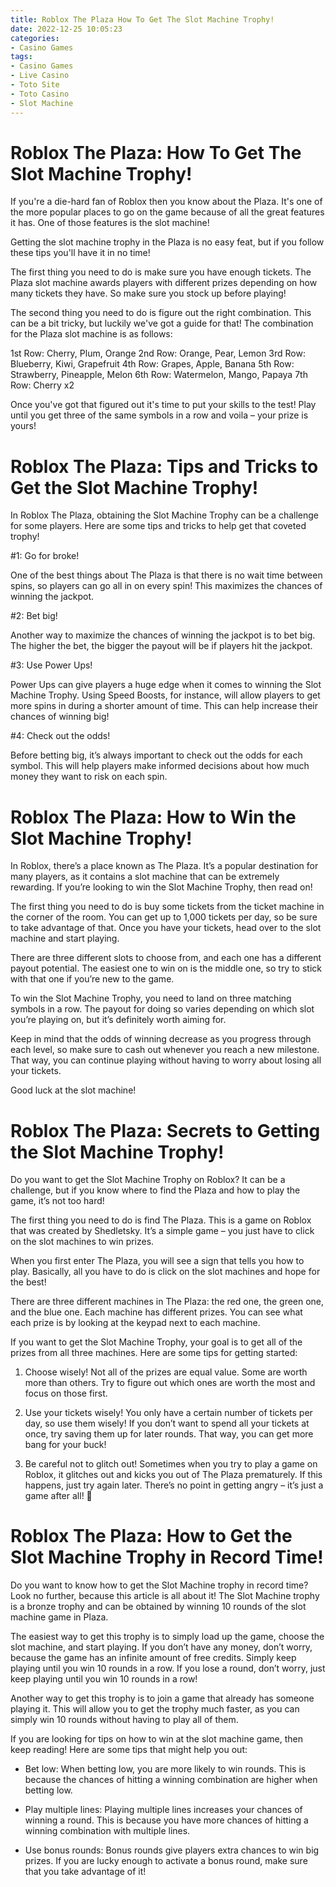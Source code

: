 ```yaml
---
title: Roblox The Plaza How To Get The Slot Machine Trophy!
date: 2022-12-25 10:05:23
categories:
- Casino Games
tags:
- Casino Games
- Live Casino
- Toto Site
- Toto Casino
- Slot Machine
---
```



#  Roblox The Plaza: How To Get The Slot Machine Trophy!

If you're a die-hard fan of Roblox then you know about the Plaza. It's one of the more popular places to go on the game because of all the great features it has. One of those features is the slot machine!

Getting the slot machine trophy in the Plaza is no easy feat, but if you follow these tips you'll have it in no time!

The first thing you need to do is make sure you have enough tickets. The Plaza slot machine awards players with different prizes depending on how many tickets they have. So make sure you stock up before playing!

The second thing you need to do is figure out the right combination. This can be a bit tricky, but luckily we've got a guide for that! The combination for the Plaza slot machine is as follows:

1st Row: Cherry, Plum, Orange
2nd Row: Orange, Pear, Lemon
3rd Row: Blueberry, Kiwi, Grapefruit
4th Row: Grapes, Apple, Banana
5th Row: Strawberry, Pineapple, Melon
6th Row: Watermelon, Mango, Papaya
7th Row: Cherry x2 

Once you've got that figured out it's time to put your skills to the test! Play until you get three of the same symbols in a row and voila – your prize is yours!

#  Roblox The Plaza: Tips and Tricks to Get the Slot Machine Trophy!

In Roblox The Plaza, obtaining the Slot Machine Trophy can be a challenge for some players. Here are some tips and tricks to help get that coveted trophy!

#1: Go for broke!

One of the best things about The Plaza is that there is no wait time between spins, so players can go all in on every spin! This maximizes the chances of winning the jackpot.

#2: Bet big!

Another way to maximize the chances of winning the jackpot is to bet big. The higher the bet, the bigger the payout will be if players hit the jackpot.

#3: Use Power Ups!

Power Ups can give players a huge edge when it comes to winning the Slot Machine Trophy. Using Speed Boosts, for instance, will allow players to get more spins in during a shorter amount of time. This can help increase their chances of winning big!

#4: Check out the odds!

Before betting big, it’s always important to check out the odds for each symbol. This will help players make informed decisions about how much money they want to risk on each spin.

#  Roblox The Plaza: How to Win the Slot Machine Trophy!

In Roblox, there’s a place known as The Plaza. It’s a popular destination for many players, as it contains a slot machine that can be extremely rewarding. If you’re looking to win the Slot Machine Trophy, then read on!

The first thing you need to do is buy some tickets from the ticket machine in the corner of the room. You can get up to 1,000 tickets per day, so be sure to take advantage of that. Once you have your tickets, head over to the slot machine and start playing.

There are three different slots to choose from, and each one has a different payout potential. The easiest one to win on is the middle one, so try to stick with that one if you’re new to the game.

To win the Slot Machine Trophy, you need to land on three matching symbols in a row. The payout for doing so varies depending on which slot you’re playing on, but it’s definitely worth aiming for.

Keep in mind that the odds of winning decrease as you progress through each level, so make sure to cash out whenever you reach a new milestone. That way, you can continue playing without having to worry about losing all your tickets.

Good luck at the slot machine!

#  Roblox The Plaza: Secrets to Getting the Slot Machine Trophy!

Do you want to get the Slot Machine Trophy on Roblox? It can be a challenge, but if you know where to find the Plaza and how to play the game, it’s not too hard!

The first thing you need to do is find The Plaza. This is a game on Roblox that was created by Shedletsky. It’s a simple game – you just have to click on the slot machines to win prizes.

When you first enter The Plaza, you will see a sign that tells you how to play. Basically, all you have to do is click on the slot machines and hope for the best!

There are three different machines in The Plaza: the red one, the green one, and the blue one. Each machine has different prizes. You can see what each prize is by looking at the keypad next to each machine.

If you want to get the Slot Machine Trophy, your goal is to get all of the prizes from all three machines. Here are some tips for getting started:

1) Choose wisely! Not all of the prizes are equal value. Some are worth more than others. Try to figure out which ones are worth the most and focus on those first.

2) Use your tickets wisely! You only have a certain number of tickets per day, so use them wisely! If you don’t want to spend all your tickets at once, try saving them up for later rounds. That way, you can get more bang for your buck!

3) Be careful not to glitch out! Sometimes when you try to play a game on Roblox, it glitches out and kicks you out of The Plaza prematurely. If this happens, just try again later. There’s no point in getting angry – it’s just a game after all! 🙂

#  Roblox The Plaza: How to Get the Slot Machine Trophy in Record Time!

Do you want to know how to get the Slot Machine trophy in record time? Look no further, because this article is all about it! The Slot Machine trophy is a bronze trophy and can be obtained by winning 10 rounds of the slot machine game in Plaza.

The easiest way to get this trophy is to simply load up the game, choose the slot machine, and start playing. If you don’t have any money, don’t worry, because the game has an infinite amount of free credits. Simply keep playing until you win 10 rounds in a row. If you lose a round, don’t worry, just keep playing until you win 10 rounds in a row!

Another way to get this trophy is to join a game that already has someone playing it. This will allow you to get the trophy much faster, as you can simply win 10 rounds without having to play all of them.

If you are looking for tips on how to win at the slot machine game, then keep reading! Here are some tips that might help you out:

- Bet low: When betting low, you are more likely to win rounds. This is because the chances of hitting a winning combination are higher when betting low.

- Play multiple lines: Playing multiple lines increases your chances of winning a round. This is because you have more chances of hitting a winning combination with multiple lines.

- Use bonus rounds: Bonus rounds give players extra chances to win big prizes. If you are lucky enough to activate a bonus round, make sure that you take advantage of it!